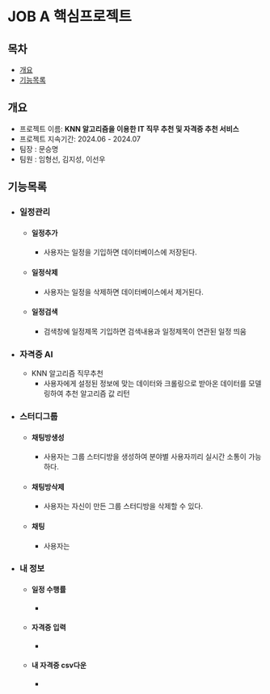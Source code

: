 # JOB A 핵심프로젝트
## 목차
- [개요](##개요)
- [기능목록](##기능목록)


## 개요
- 프로젝트 이름: **KNN 알고리즘을 이용한 IT 직무 추천 및 자격증 추천 서비스**
- 프로젝트 지속기간: 2024.06 - 2024.07
- 팀장 : 문승명
- 팀원 : 임형선, 김지성, 이선우

## 기능목록
  - ### 일정관리
    - #### 일정추가
      - 사용자는 일정을 기입하면 데이터베이스에 저장된다.
    - #### 일정삭제
      - 사용자는 일정을 삭제하면 데이터베이스에서 제거된다.
    - #### 일정검색
      - 검색창에 일정제목 기입하면 검색내용과 일정제목이 연관된 일정 띄움
  - ### 자격증 AI
    - KNN 알고리즘 직무추천
      - 사용자에게 설정된 정보에 맞는 데이터와 크롤링으로 받아온 데이터를 모델링하여 추천 알고리즘 값 리턴 
  - ### 스터디그룹
    - #### 채팅방생성
      - 사용자는 그룹 스터디방을 생성하여 분야별 사용자끼리 실시간 소통이 가능하다.
    - #### 채팅방삭제
      - 사용자는 자신이 만든 그룹 스터디방을 삭제할 수 있다.
    - #### 채팅
      - 사용자는 
  - ### 내 정보
    - #### 일정 수행률
      - 
    - #### 자격증 입력
      - 
    - #### 내 자격증 csv다운
      - 
